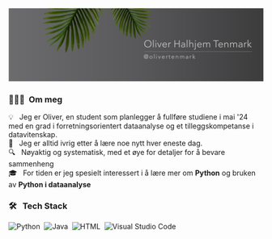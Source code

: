 <p align="center">
	<img src="pictures/Banner1.png">
</p>

### 👨🏻‍💻 &nbsp;Om meg

💡 &nbsp; Jeg er Oliver, en student som planlegger å fullføre studiene i mai '24 med en grad i forretningsorientert dataanalyse og et tilleggskompetanse i datavitenskap. \
🌱 &nbsp; Jeg er alltid ivrig etter å lære noe nytt hver eneste dag. \
🔍 &nbsp; Nøyaktig og systematisk, med et øye for detaljer for å bevare sammenheng \
🎓 &nbsp; For tiden er jeg spesielt interessert i å lære mer om **Python** og bruken av **Python i dataanalyse** 

### 🛠 &nbsp; Tech Stack

![Python](https://img.shields.io/badge/-Python-05122A?style=flat&logo=python)&nbsp;
![Java](https://img.shields.io/badge/-Java-05122A?style=flat&logo=Java&logoColor=FFA518)&nbsp;
![HTML](https://img.shields.io/badge/-HTML-05122A?style=flat&logo=HTML5)&nbsp;
![Visual Studio Code](https://img.shields.io/badge/-Visual%20Studio%20Code-05122A?style=flat&logo=visual-studio-code&logoColor=007ACC)&nbsp; 
